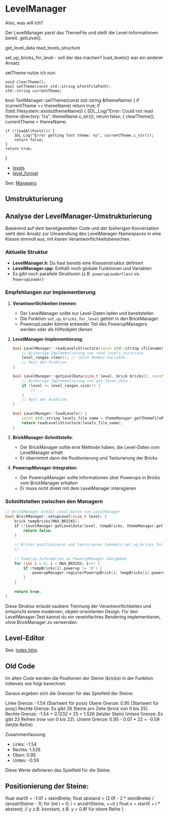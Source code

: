 # LevelManager

Also, was will ich?

Der LevelManager parst das ThemeFile und stellt die Level-Informationen bereit.
getLevel().

get_level_data
read_levels_structure

set_up_bricks_for_level - soll der das machen?
load_levels() war ein anderer Ansatz

setTheme nutze ich nun.

    void clearTheme();
    bool setTheme(const std::string &fontFilePath);
    std::string currentTheme;

bool TextManager::setTheme(const std::string &themeName) {
if (currentTheme == themeName) return true;
if (!std::filesystem::exists(themeName)) {
SDL_Log("Error: Could not read theme-directory: %s", themeName.c_str());
return false;
}
clearTheme();
currentTheme = themeName;

    if (!loadAllFonts()) {
        SDL_Log("Error getting font theme: %s", currentTheme.c_str());
        return false;
    }
    return true;

}

- [levels](../misc/level.md)
- [level_format](../misc/level_format.md)

See: [Managers](../Managers.md)

## Umstrukturierung

## Analyse der LevelManager-Umstrukturierung

Basierend auf dem bereitgestellten Code und der bisherigen Konversation sieht dein Ansatz zur Umwandlung des
LevelManager-Namespaces in eine Klasse sinnvoll aus, mit klaren Verantwortlichkeitsbereichen.

### Aktuelle Struktur

- **LevelManager.h**: Du hast bereits eine Klassenstruktur definiert
- **LevelManager.cpp**: Enthält noch globale Funktionen und Variablen
- Es gibt noch parallele Strukturen (z.B. `powerupLoaderClass` vs. `PowerupLoader`)

### Empfehlungen zur Implementierung

1. **Verantwortlichkeiten trennen**:
    - Der LevelManager sollte nur Level-Daten laden und bereitstellen
    - Die Funktion `set_up_bricks_for_level` gehört in den BrickManager
    - PowerupLoader könnte entweder Teil des PowerupManagers werden oder als Hilfsobjekt dienen

2. **LevelManager-Implementierung**:
   ```cpp
   bool LevelManager::readLevelsStructure(const std::string &filename) {
       // Bisherige Implementierung von read_levels_structure
       level_ranges.clear(); // Jetzt Member-Variable
       // Rest der Funktion
   }

   bool LevelManager::getLevelData(size_t level, brick bricks[], const std::string &filename) {
       // Bisherige Implementierung von get_level_data
       if (level >= level_ranges.size()) {
           // ...
       }
       // Rest der Funktion
   }

   bool LevelManager::loadLevels() {
       const std::string levels_file_name = themeManager.getThemeFilePath("levels.txt", setting.lvlTheme);
       return readLevelsStructure(levels_file_name);
   }
   ```

3. **BrickManager-Schnittstelle**:
    - Der BrickManager sollte eine Methode haben, die Level-Daten vom LevelManager erhält
    - Er übernimmt dann die Positionierung und Texturierung der Bricks

4. **PowerupManager-Integration**:
    - Der PowerupManager sollte Informationen über Powerups in Bricks vom BrickManager erhalten
    - Er muss nicht direkt mit dem LevelManager interagieren

### Schnittstellen zwischen den Managern

```cpp
// BrickManager erhält Level-Daten vom LevelManager
bool BrickManager::setupLevel(size_t level) {
    brick tempBricks[MAX_BRICKS];
    if (!levelManager.getLevelData(level, tempBricks, themeManager.getThemeFilePath("levels.txt", setting.lvlTheme))) {
        return false;
    }
    
    // Bricks positionieren und texturieren (ehemals set_up_bricks_for_level)
    // ...
    
    // Powerup-Information an PowerupManager übergeben
    for (int i = 0; i < MAX_BRICKS; i++) {
        if (tempBricks[i].powerup != '0') {
            powerupManager.registerPowerupBrick(i, tempBricks[i].powerup);
        }
    }
    
    return true;
}
```

Diese Struktur erlaubt saubere Trennung der Verantwortlichkeiten und entspricht einem modernen, objekt-orientierten
Design. Für den LevelManager-Test kannst du ein vereinfachtes Rendering implementieren, ohne BrickManager zu verwenden.

## Level-Editor

See: [index.htlm](../../../Website/sdl-ball.sourceforge.net/leveleditor/index.html)

## Old Code

Im alten Code werden die Positionen der Steine (bricks) in der Funktion initlevels wie folgt berechnet:

Daraus ergeben sich die Grenzen für das Spielfeld der Steine:

Linke Grenze: -1.54 (Startwert für posx)
Obere Grenze: 0.95 (Startwert für posy)
Rechte Grenze:
Es gibt 26 Steine pro Zeile (brick von 0 bis 25).
Rechte Grenze: -1.54 + 0.1232 * 25 = 1.526 (letzter Stein)
Untere Grenze:
Es gibt 23 Reihen (row von 0 bis 22).
Untere Grenze: 0.95 - 0.07 * 22 = -0.59 (letzte Reihe)

Zusammenfassung:

- Links: -1.54
- Rechts: 1.526
- Oben: 0.95
- Unten: -0.59

Diese Werte definieren das Spielfeld für die Steine.

## Positionierung der Steine:

float startX = -1.0f + steinBreite;
float abstand = (2.0f - 2 * steinBreite) / (anzahlSteine - 1);
for (int i = 0; i < anzahlSteine; ++i) {
float x = startX + i * abstand;
// y z.B. konstant, z.B. y = 0.8f für obere Reihe
}
